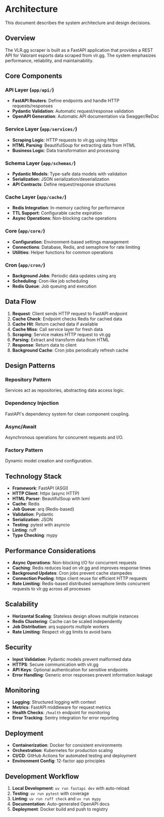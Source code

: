 # Architecture

This document describes the system architecture and design decisions.

## Overview

The VLR.gg scraper is built as a FastAPI application that provides a REST API for Valorant esports data scraped from vlr.gg. The system emphasizes performance, reliability, and maintainability.

## Core Components

### API Layer (`app/api/`)
- **FastAPI Routers**: Define endpoints and handle HTTP requests/responses
- **Pydantic Validation**: Automatic request/response validation
- **OpenAPI Generation**: Automatic API documentation via Swagger/ReDoc

### Service Layer (`app/services/`)
- **Scraping Logic**: HTTP requests to vlr.gg using httpx
- **HTML Parsing**: BeautifulSoup for extracting data from HTML
- **Business Logic**: Data transformation and processing

### Schema Layer (`app/schemas/`)
- **Pydantic Models**: Type-safe data models with validation
- **Serialization**: JSON serialization/deserialization
- **API Contracts**: Define request/response structures

### Cache Layer (`app/cache/`)
- **Redis Integration**: In-memory caching for performance
- **TTL Support**: Configurable cache expiration
- **Async Operations**: Non-blocking cache operations

### Core (`app/core/`)
- **Configuration**: Environment-based settings management
- **Connections**: Database, Redis, and semaphore for rate limiting
- **Utilities**: Helper functions for common operations

### Cron (`app/cron/`)
- **Background Jobs**: Periodic data updates using arq
- **Scheduling**: Cron-like job scheduling
- **Redis Queue**: Job queuing and execution

## Data Flow

1. **Request**: Client sends HTTP request to FastAPI endpoint
2. **Cache Check**: Endpoint checks Redis for cached data
3. **Cache Hit**: Return cached data if available
4. **Cache Miss**: Call service layer for fresh data
5. **Scraping**: Service makes HTTP request to vlr.gg
6. **Parsing**: Extract and transform data from HTML
7. **Response**: Return data to client
8. **Background Cache**: Cron jobs periodically refresh cache

## Design Patterns

### Repository Pattern
Services act as repositories, abstracting data access logic.

### Dependency Injection
FastAPI's dependency system for clean component coupling.

### Async/Await
Asynchronous operations for concurrent requests and I/O.

### Factory Pattern
Dynamic model creation and configuration.

## Technology Stack

- **Framework**: FastAPI (ASGI)
- **HTTP Client**: httpx (async HTTP)
- **HTML Parser**: BeautifulSoup with lxml
- **Cache**: Redis
- **Job Queue**: arq (Redis-based)
- **Validation**: Pydantic
- **Serialization**: JSON
- **Testing**: pytest with asyncio
- **Linting**: ruff
- **Type Checking**: mypy

## Performance Considerations

- **Async Operations**: Non-blocking I/O for concurrent requests
- **Caching**: Redis reduces load on vlr.gg and improves response times
- **Background Updates**: Cron jobs prevent cache stampedes
- **Connection Pooling**: httpx client reuse for efficient HTTP requests
- **Rate Limiting**: Redis-based distributed semaphore limits concurrent requests to vlr.gg across all processes

## Scalability

- **Horizontal Scaling**: Stateless design allows multiple instances
- **Redis Clustering**: Cache can be scaled independently
- **Job Distribution**: arq supports multiple workers
- **Rate Limiting**: Respect vlr.gg limits to avoid bans

## Security

- **Input Validation**: Pydantic models prevent malformed data
- **HTTPS**: Secure communication with vlr.gg
- **API Keys**: Optional authentication for sensitive endpoints
- **Error Handling**: Generic error responses prevent information leakage

## Monitoring

- **Logging**: Structured logging with context
- **Metrics**: FastAPI middleware for request metrics
- **Health Checks**: `/health` endpoint for monitoring
- **Error Tracking**: Sentry integration for error reporting

## Deployment

- **Containerization**: Docker for consistent environments
- **Orchestration**: Kubernetes for production scaling
- **CI/CD**: GitHub Actions for automated testing and deployment
- **Environment Config**: 12-factor app principles

## Development Workflow

1. **Local Development**: `uv run fastapi dev` with auto-reload
2. **Testing**: `uv run pytest` with coverage
3. **Linting**: `uv run ruff check` and `uv run mypy`
4. **Documentation**: Auto-generated OpenAPI docs
5. **Deployment**: Docker build and push to registry

